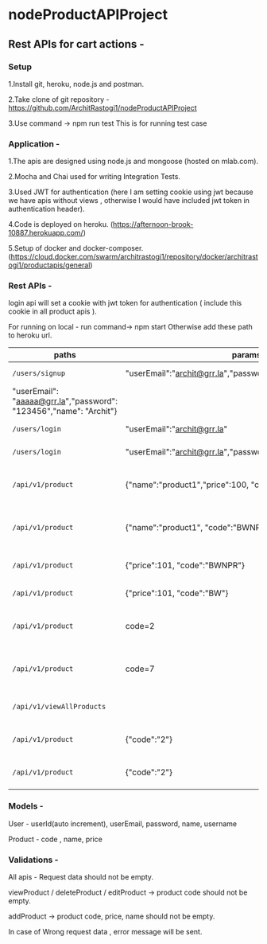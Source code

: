 # nodeProductAPIProject

## Rest APIs for cart actions -

### Setup
1.Install git, heroku, node.js and postman.

2.Take clone of git repository - https://github.com/ArchitRastogi1/nodeProductAPIProject

3.Use command  -> npm run test
    This is for running test case

### Application -
1.The apis are designed using node.js and mongoose (hosted on mlab.com).

2.Mocha and Chai used for writing Integration Tests.

3.Used JWT for authentication (here I am setting cookie using jwt because we have apis without views , otherwise I would have included jwt token in authentication header).

4.Code is deployed on heroku. (https://afternoon-brook-10887.herokuapp.com/)

5.Setup of docker and docker-composer. (https://cloud.docker.com/swarm/architrastogi1/repository/docker/architrastogi1/productapis/general)

### Rest APIs -

login api will set a cookie with jwt token for authentication ( include this cookie in all product apis ).

For running on local - run command->  npm start
Otherwise add these path to heroku url.


| paths | params | methods | description  | response
|---|---|---|---|---|
| `/users/signup` | "userEmail":"archit@grr.la","password":"name","name":"archit"} | POST | register user | {"userId": 115,
  "userEmail": "aaaaa@grr.la","password": "123456","name": "Archit"} |
| `/users/login` | "userEmail":"archit@grr.la" | POST | register user | {"status":401,"message":"Invalid Login Credential"} |
| `/users/login` | "userEmail":"archit@grr.la","password":"name"} | POST | authenticate user | sets cookie |
| `/api/v1/product`  | {"name":"product1","price":100, "code":"BWNPR"} | POST | adds product with given data | {"status": 200, "msg": "Successfully added new product","productCode": "3"} |
| `/api/v1/product`  | {"name":"product1", "code":"BWNPR"} | POST | adds product with given data | {"status": 400, "msg": "Please provide Product Price" |
| `/api/v1/product` | {"price":101, "code":"BWNPR"} | PATCH | edit product | {"status": 200,"msg": "Successfully edited product details"} |
| `/api/v1/product` | {"price":101, "code":"BW"} | PATCH | edit product | {"status": 200,"msg": "Couldn't find product to update"} |
| `/api/v1/product` | code=2 | GET | view product with given product id | {"status": 200,"data": {"code": "2","name": "product1","price": 100}} |
| `/api/v1/product` | code=7 | GET | view product with given product id | {"status": 200,"msg": "Product does not exist"} |
| `/api/v1/viewAllProducts` |  | GET | view all products | {"status": 200,"data": [{"code": "2","name": "product1","price": 100}]} |
| `/api/v1/product` | {"code":"2"} | DELETE | deletes a specific item | {"status": 200,"msg": "Successfully deleted product details"} |
| `/api/v1/product` | {"code":"2"} | DELETE | deletes a specific item | {"status": 200,"msg": "Product does not exist"} |


### Models -

User - userId(auto increment), userEmail, password, name, username

Product - code , name, price

### Validations -

All apis - Request data should not be empty.

viewProduct / deleteProduct / editProduct -> product code should not be empty.

addProduct -> product code, price, name should not be empty.

In case of Wrong request data , error message will be sent.
